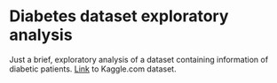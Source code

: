 # Diabetes dataset exploratory analysis 
Just a brief, exploratory analysis of a dataset containing information of diabetic patients. [Link](https://www.kaggle.com/datasets/shantanudhakadd/diabetes-dataset-for-beginners) to Kaggle.com dataset.
